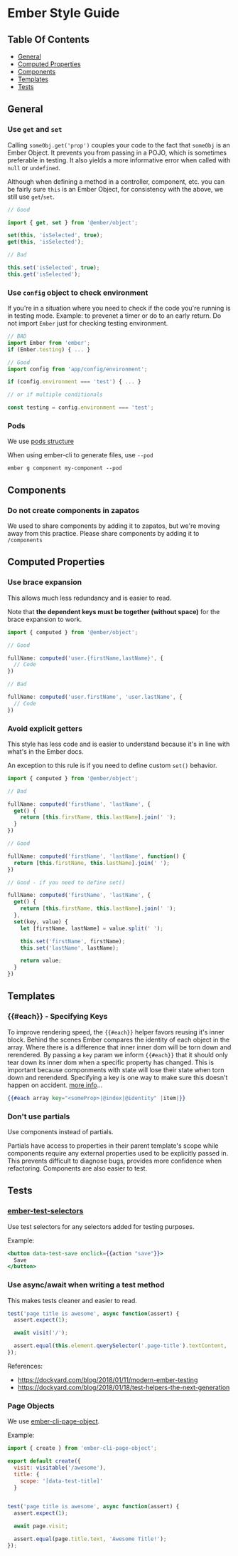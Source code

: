 # Ember Style Guide

## Table Of Contents

* [General](#general)
* [Computed Properties](#computed-properties)
* [Components](#components)
* [Templates](#templates)
* [Tests](#tests)

## General

### Use `get` and `set`

Calling `someObj.get('prop')` couples your code to the fact that
`someObj` is an Ember Object. It prevents you from passing in a
POJO, which is sometimes preferable in testing. It also yields a more
informative error when called with `null` or `undefined`.

Although when defining a method in a controller, component, etc. you
can be fairly sure `this` is an Ember Object, for consistency with the
above, we still use `get`/`set`.

```js
// Good

import { get, set } from '@ember/object';

set(this, 'isSelected', true);
get(this, 'isSelected');

// Bad

this.set('isSelected', true);
this.get('isSelected');
```

### Use `config` object to check environment

If you're in a situation where you need to check if the code you're running is in testing mode. Example: to prevenet a
timer or do to an early return. Do not import `Ember` just for checking testing environment.

```js
// BAD
import Ember from 'ember';
if (Ember.testing) { ... }
```

```js
// Good
import config from 'app/config/environment';

if (config.environment === 'test') { ... }

// or if multiple conditionals

const testing = config.environment === 'test';
```

### Pods

We use [pods structure](https://ember-cli.com/user-guide/#using-pods)

When using ember-cli to generate files, use `--pod`

```
ember g component my-component --pod
```
## Components

### Do not create components in zapatos

We used to share components by adding it to zapatos, but we're moving away from this practice. Please share components by adding it to `/components`

## Computed Properties

### Use brace expansion

This allows much less redundancy and is easier to read.

Note that **the dependent keys must be together (without space)** for the brace expansion to work.

```js
import { computed } from '@ember/object';

// Good

fullName: computed('user.{firstName,lastName}', {
  // Code
})

// Bad

fullName: computed('user.firstName', 'user.lastName', {
  // Code
})
```

### Avoid explicit getters

This style has less code and is easier to understand because it's in line with what's in the Ember docs.

An exception to this rule is if you need to define custom `set()` behavior.

```js
import { computed } from '@ember/object';

// Bad

fullName: computed('firstName', 'lastName', {
  get() {
    return [this.firstName, this.lastName].join(' ');
  }
})

// Good

fullName: computed('firstName', 'lastName', function() {
  return [this.firstName, this.lastName].join(' ');
})

// Good - if you need to define set()

fullName: computed('firstName', 'lastName', {
  get() {
    return [this.firstName, this.lastName].join(' ');
  },
  set(key, value) {
    let [firstName, lastName] = value.split(' ');

    this.set('firstName', firstName);
    this.set('lastName', lastName);

    return value;
  }
})

```

## Templates

### {{#each}} - Specifying Keys

To improve rendering speed, the `{{#each}}` helper favors reusing it's inner block. Behind the scenes Ember compares the identity of each object in the array. Where there is a difference that inner inner dom will be torn down and rerendered. By passing a `key` param we inform `{{#each}}` that it should only tear down its inner dom when a specific property has changed. This is important because componments with state will lose their state when torn down and rerenderd. Specifying a key is one way to make sure this doesn't happen on accident. [more info](https://api.emberjs.com/ember/3.20/classes/Ember.Templates.helpers/methods/each?anchor=each)...

```hbs
{{#each array key="<someProp>|@index|@identity" |item|}}
```

### Don't use partials

Use components instead of partials.

Partials have access to properties in their parent template's scope while
components require any external properties used to be explicitly passed in. This
prevents difficult to diagnose bugs, provides more confidence when
refactoring. Components are also easier to test.

## Tests

### [ember-test-selectors](https://github.com/simplabs/ember-test-selectors)

Use test selectors for any selectors added for testing purposes.

Example:

```hbs
<button data-test-save onclick={{action "save"}}>
  Save
</button>
```

### Use async/await when writing a test method

This makes tests cleaner and easier to read.

```js
test('page title is awesome', async function(assert) {
  assert.expect(1);

  await visit('/');

  assert.equal(this.element.querySelector('.page-title').textContent, 'Awesome Title!');
});
```

References:

- https://dockyard.com/blog/2018/01/11/modern-ember-testing
- https://dockyard.com/blog/2018/01/18/test-helpers-the-next-generation

### Page Objects

We use [ember-cli-page-object](http://ember-cli-page-object.js.org/).

Example:

```js
import { create } from 'ember-cli-page-object';

export default create({
  visit: visitable('/awesome'),
  title: {
    scope: '[data-test-title]'
  }
```

```js

test('page title is awesome', async function(assert) {
  assert.expect(1);

  await page.visit;

  assert.equal(page.title.text, 'Awesome Title!');
});
```
